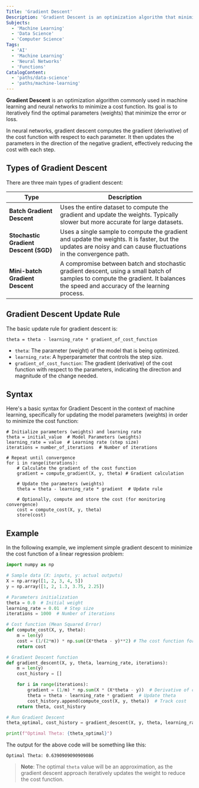 ```yaml
---
Title: 'Gradient Descent'
Description: 'Gradient Descent is an optimization algorithm that minimizes a cost function by iteratively adjusting parameters in the direction of its gradient.'
Subjects:
  - 'Machine Learning'
  - 'Data Science'
  - 'Computer Science'
Tags:
  - 'AI'
  - 'Machine Learning'
  - 'Neural Networks'
  - 'Functions'
CatalogContent:
  - 'paths/data-science'
  - 'paths/machine-learning'
---
```


**Gradient Descent** is an optimization algorithm commonly used in machine learning and neural networks to minimize a cost function. Its goal is to iteratively find the optimal parameters (weights) that minimize the error or loss.

In neural networks, gradient descent computes the gradient (derivative) of the cost function with respect to each parameter. It then updates the parameters in the direction of the negative gradient, effectively reducing the cost with each step.

## Types of Gradient Descent

There are three main types of gradient descent:

| Type                                  | Description                                                                                                                                                                     |
| ------------------------------------- | ------------------------------------------------------------------------------------------------------------------------------------------------------------------------------- |
| **Batch Gradient Descent**            | Uses the entire dataset to compute the gradient and update the weights. Typically slower but more accurate for large datasets.                                                  |
| **Stochastic Gradient Descent (SGD)** | Uses a single sample to compute the gradient and update the weights. It is faster, but the updates are noisy and can cause fluctuations in the convergence path.                |
| **Mini-batch Gradient Descent**       | A compromise between batch and stochastic gradient descent, using a small batch of samples to compute the gradient. It balances the speed and accuracy of the learning process. |

## Gradient Descent Update Rule

The basic update rule for gradient descent is:

```pseudo
theta = theta - learning_rate * gradient_of_cost_function
```

- `theta`: The parameter (weight) of the model that is being optimized.
- `learning_rate`: A hyperparameter that controls the step size.
- `gradient_of_cost_function`: The gradient (derivative) of the cost function with respect to the parameters, indicating the direction and magnitude of the change needed.

## Syntax

Here's a basic syntax for Gradient Descent in the context of machine learning, specifically for updating the model parameters (weights) in order to minimize the cost function:

```pseudo
# Initialize parameters (weights) and learning rate
theta = initial_value  # Model Parameters (weights)
learning_rate = value  # Learning rate (step size)
iterations = number_of_iterations  # Number of iterations

# Repeat until convergence
for i in range(iterations):
    # Calculate the gradient of the cost function
    gradient = compute_gradient(X, y, theta) # Gradient calculation

    # Update the parameters (weights)
    theta = theta - learning_rate * gradient  # Update rule

    # Optionally, compute and store the cost (for monitoring convergence)
    cost = compute_cost(X, y, theta)
    store(cost)
```

## Example

In the following example, we implement simple gradient descent to minimize the cost function of a linear regression problem:

```py
import numpy as np

# Sample data (X: inputs, y: actual outputs)
X = np.array([1, 2, 3, 4, 5])
y = np.array([1, 2, 1.3, 3.75, 2.25])

# Parameters initialization
theta = 0.0  # Initial weight
learning_rate = 0.01  # Step size
iterations = 1000  # Number of iterations

# Cost function (Mean Squared Error)
def compute_cost(X, y, theta):
    m = len(y)
    cost = (1/(2*m)) * np.sum((X*theta - y)**2) # The cost function for linear regression
    return cost

# Gradient Descent function
def gradient_descent(X, y, theta, learning_rate, iterations):
    m = len(y)
    cost_history = []

    for i in range(iterations):
        gradient = (1/m) * np.sum(X * (X*theta - y))  # Derivative of cost function
        theta = theta - learning_rate * gradient  # Update theta
        cost_history.append(compute_cost(X, y, theta))  # Track cost
    return theta, cost_history

# Run Gradient Descent
theta_optimal, cost_history = gradient_descent(X, y, theta, learning_rate, iterations)

print(f"Optimal Theta: {theta_optimal}")
```

The output for the above code will be something like this:

```shell
Optimal Theta: 0.6390909090909086
```

> **Note**: The optimal `theta` value will be an approximation, as the gradient descent approach iteratively updates the weight to reduce the cost function.
